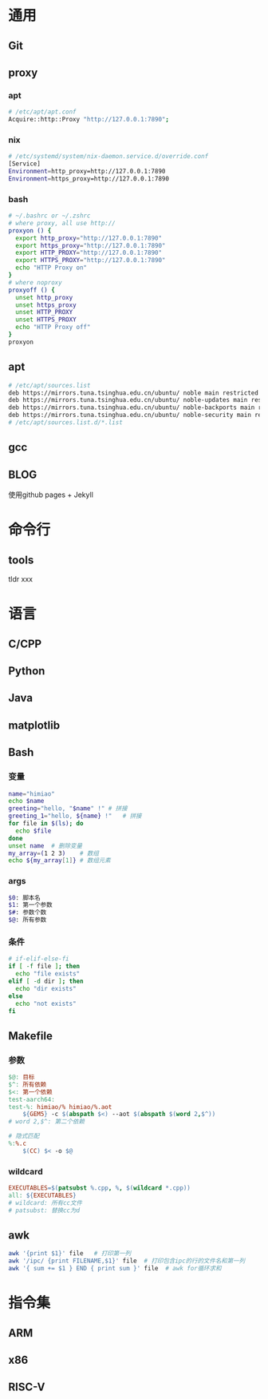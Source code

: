 # 通用

## Git

## proxy

### apt
```bash
# /etc/apt/apt.conf
Acquire::http::Proxy "http://127.0.0.1:7890";
``` 
### nix
```bash
# /etc/systemd/system/nix-daemon.service.d/override.conf
[Service]
Environment=http_proxy=http://127.0.0.1:7890
Environment=https_proxy=http://127.0.0.1:7890  
```

### bash
```bash
# ~/.bashrc or ~/.zshrc
# where proxy, all use http://
proxyon () {
  export http_proxy="http://127.0.0.1:7890"
  export https_proxy="http://127.0.0.1:7890"
  export HTTP_PROXY="http://127.0.0.1:7890"
  export HTTPS_PROXY="http://127.0.0.1:7890"
  echo "HTTP Proxy on"
}
# where noproxy
proxyoff () {
  unset http_proxy
  unset https_proxy
  unset HTTP_PROXY
  unset HTTPS_PROXY
  echo "HTTP Proxy off"
}
proxyon
```

## apt
```bash
# /etc/apt/sources.list
deb https://mirrors.tuna.tsinghua.edu.cn/ubuntu/ noble main restricted universe multiverse
deb https://mirrors.tuna.tsinghua.edu.cn/ubuntu/ noble-updates main restricted universe multiverse
deb https://mirrors.tuna.tsinghua.edu.cn/ubuntu/ noble-backports main restricted universe multiverse
deb https://mirrors.tuna.tsinghua.edu.cn/ubuntu/ noble-security main restricted universe multiverse
# /etc/apt/sources.list.d/*.list
```

## gcc

## BLOG
使用github pages + Jekyll


# 命令行

## tools
tldr xxx



# 语言

## C/CPP

## Python

## Java

## matplotlib

## Bash

### 变量
```bash
name="himiao"
echo $name
greeting="hello, "$name" !" # 拼接
greeting_1="hello, ${name} !"   # 拼接
for file in $(ls); do
  echo $file
done
unset name  # 删除变量
my_array=(1 2 3)    # 数组
echo ${my_array[1]} # 数组元素
```

### args
```bash
$0: 脚本名
$1: 第一个参数
$#: 参数个数
$@: 所有参数
```

### 条件
```bash
# if-elif-else-fi
if [ -f file ]; then
  echo "file exists"
elif [ -d dir ]; then
  echo "dir exists"
else
  echo "not exists"
fi
```

## Makefile

### 参数
```makefile
$@: 目标
$^: 所有依赖
$<: 第一个依赖
test-aarch64:
test-%: himiao/% himiao/%.aot
	${GEM5} -c $(abspath $<) --aot $(abspath $(word 2,$^))
# word 2,$^: 第二个依赖

# 隐式匹配
%:%.c
    $(CC) $< -o $@
```

### wildcard
```makefile
EXECUTABLES=$(patsubst %.cpp, %, $(wildcard *.cpp))
all: ${EXECUTABLES}
# wildcard: 所有cc文件
# patsubst: 替换cc为d
```

## awk

```bash
awk '{print $1}' file   # 打印第一列
awk '/ipc/ {print FILENAME,$1}' file  # 打印包含ipc的行的文件名和第一列
awk '{ sum += $1 } END { print sum }' file  # awk for循环求和
```

# 指令集

## ARM

## x86

## RISC-V
